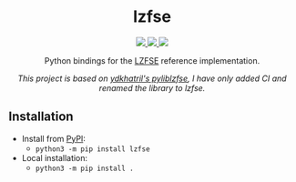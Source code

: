 <h1 align="center">
lzfse      
</h1>
<p align="center">
  <a href="https://github.com/m1stadev/lzfse/blob/master/LICENSE">
    <image src="https://img.shields.io/github/license/m1stadev/lzfse">
  </a>
  <a href="https://github.com/m1stadev/lzfse">
    <image src="https://tokei.rs/b1/github/m1stadev/lzfse?category=code&lang=python&style=flat">
  </a>
  <a href="https://github.com/m1stadev/lzfse/stargazers">
    <image src="https://img.shields.io/github/stars/m1stadev/lzfse">
  </a>
    <br>
</p>

<p align="center">
Python bindings for the <a href="https://github.com/lzfse/lzfse">LZFSE</a> reference implementation.
</p>

<p align="center">
<i>This project is based on <a href="https://github.com/ydkhatri/pyliblzfse">ydkhatril's pyliblzfse</a>, I have only added CI and renamed the library to lzfse.</i>
</p>

## Installation
- Install from [PyPI](https://pypi.org/project/lzfse/):
    - ```python3 -m pip install lzfse```
- Local installation:
    - `python3 -m pip install .`
